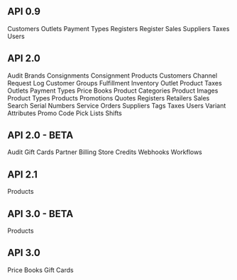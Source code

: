 ## API 0.9

Customers
Outlets
Payment Types
Registers
Register Sales
Suppliers
Taxes
Users

## API 2.0

Audit
Brands
Consignments
Consignment Products
Customers
Channel Request Log
Customer Groups
Fulfillment
Inventory
Outlet Product Taxes
Outlets
Payment Types
Price Books
Product Categories
Product Images
Product Types
Products
Promotions
Quotes
Registers
Retailers
Sales
Search
Serial Numbers
Service Orders
Suppliers
Tags
Taxes
Users
Variant Attributes
Promo Code
Pick Lists
Shifts

## API 2.0 - BETA

Audit
Gift Cards
Partner Billing
Store Credits
Webhooks
Workflows

## API 2.1

Products

## API 3.0 - BETA

Products

## API 3.0

Price Books
Gift Cards